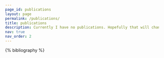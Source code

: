 ```yaml
---
page_id: publications
layout: page
permalink: /publications/
title: publications
description: Currently I have no publications. Hopefully that will change soon.
nav: true
nav_order: 2
---
```


<!-- _pages/publications.md -->
<div class="publications">

{% bibliography %}

</div>
